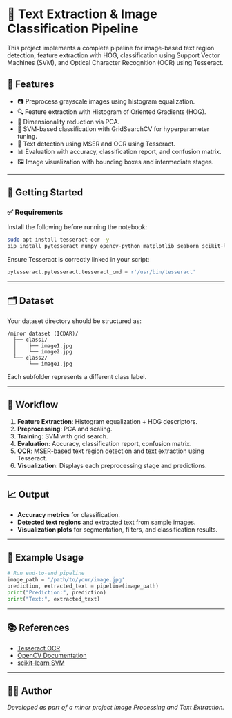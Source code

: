 
# 🧠 Text Extraction & Image Classification Pipeline

This project implements a complete pipeline for image-based text region detection, feature extraction with HOG, classification using Support Vector Machines (SVM), and Optical Character Recognition (OCR) using Tesseract.

## 📌 Features

- 📷 Preprocess grayscale images using histogram equalization.
- 🔍 Feature extraction with Histogram of Oriented Gradients (HOG).
- 🧪 Dimensionality reduction via PCA.
- 🧠 SVM-based classification with GridSearchCV for hyperparameter tuning.
- 🧾 Text detection using MSER and OCR using Tesseract.
- 📊 Evaluation with accuracy, classification report, and confusion matrix.
- 🖼️ Image visualization with bounding boxes and intermediate stages.

---

## 🚀 Getting Started

### ✅ Requirements

Install the following before running the notebook:

```bash
sudo apt install tesseract-ocr -y
pip install pytesseract numpy opencv-python matplotlib seaborn scikit-learn
```

Ensure Tesseract is correctly linked in your script:

```python
pytesseract.pytesseract.tesseract_cmd = r'/usr/bin/tesseract'
```

---

## 🗂️ Dataset

Your dataset directory should be structured as:

```
/minor dataset (ICDAR)/
  ├── class1/
  │    ├── image1.jpg
  │    └── image2.jpg
  └── class2/
       └── image1.jpg
```

Each subfolder represents a different class label.

---

## 🧪 Workflow

1. **Feature Extraction**: Histogram equalization + HOG descriptors.
2. **Preprocessing**: PCA and scaling.
3. **Training**: SVM with grid search.
4. **Evaluation**: Accuracy, classification report, confusion matrix.
5. **OCR**: MSER-based text region detection and text extraction using Tesseract.
6. **Visualization**: Displays each preprocessing stage and predictions.

---

## 📈 Output

- **Accuracy metrics** for classification.
- **Detected text regions** and extracted text from sample images.
- **Visualization plots** for segmentation, filters, and classification results.

---

## 📌 Example Usage

```python
# Run end-to-end pipeline
image_path = '/path/to/your/image.jpg'
prediction, extracted_text = pipeline(image_path)
print("Prediction:", prediction)
print("Text:", extracted_text)
```

---

## 📚 References

- [Tesseract OCR](https://github.com/tesseract-ocr/tesseract)
- [OpenCV Documentation](https://docs.opencv.org/)
- [scikit-learn SVM](https://scikit-learn.org/stable/modules/svm.html)

---

## 🧑‍💻 Author

*Developed as part of a minor project Image Processing and Text Extraction.*
